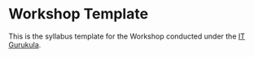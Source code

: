 # Workshop Template

This is the syllabus template for the Workshop conducted under the [IT Gurukula](https://itgurukula.org).
